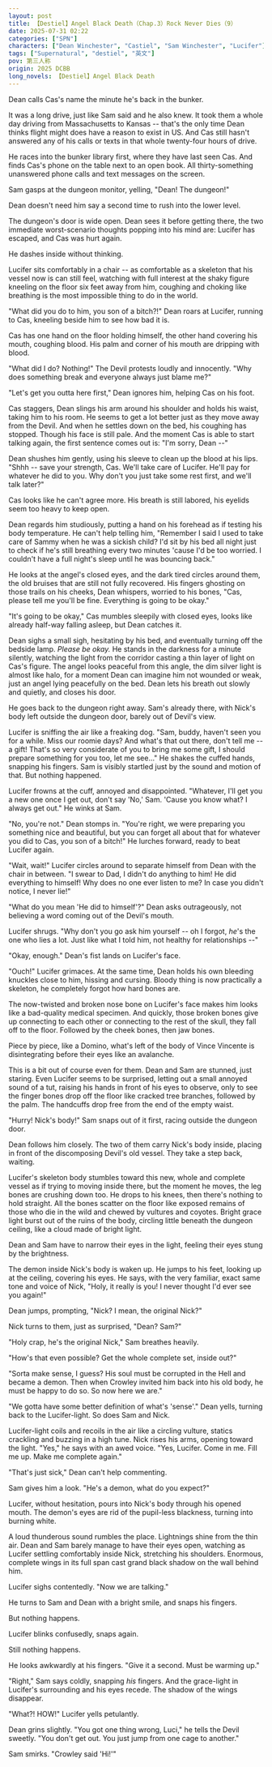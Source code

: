 ```yaml
---
layout: post
title: 【Destiel】Angel Black Death（Chap.3）Rock Never Dies（9）
date: 2025-07-31 02:22
categories: ["SPN"]
characters: ["Dean Winchester", "Castiel", "Sam Winchester", "Lucifer"]
tags: ["Supernatural", "destiel", "英文"]
pov: 第三人称
origin: 2025 DCBB
long_novels: 【Destiel】Angel Black Death
---
```


Dean calls Cas's name the minute he's back in the bunker.

It was a long drive, just like Sam said and he also knew. It took them a whole day driving from Massachusetts to Kansas -- that's the only time Dean thinks flight might does have a reason to exist in US. And Cas still hasn't answered any of his calls or texts in that whole twenty-four hours of drive.

He races into the bunker library first, where they have last seen Cas. And finds Cas's phone on the table next to an open book. All thirty-something unanswered phone calls and text messages on the screen.

Sam gasps at the dungeon monitor, yelling, "Dean! The dungeon!"

Dean doesn't need him say a second time to rush into the lower level.

The dungeon's door is wide open. Dean sees it before getting there, the two immediate worst-scenario thoughts popping into his mind are: Lucifer has escaped, and Cas was hurt again.

He dashes inside without thinking.

Lucifer sits comfortably in a chair -- as comfortable as a skeleton that his vessel now is can still feel, watching with full interest at the shaky figure kneeling on the floor six feet away from him, coughing and choking like breathing is the most impossible thing to do in the world.

"What did you do to him, you son of a bitch?!" Dean roars at Lucifer, running to Cas, kneeling beside him to see how bad it is.

Cas has one hand on the floor holding himself, the other hand covering his mouth, coughing blood. His palm and corner of his mouth are dripping with blood.

"What did I do? Nothing!" The Devil protests loudly and innocently. "Why does something break and everyone always just blame me?"

"Let's get you outta here first," Dean ignores him, helping Cas on his foot.

Cas staggers, Dean slings his arm around his shoulder and holds his waist, taking him to his room. He seems to get a lot better just as they move away from the Devil. And when he settles down on the bed, his coughing has stopped. Though his face is still pale. And the moment Cas is able to start talking again, the first sentence comes out is: "I'm sorry, Dean --"

Dean shushes him gently, using his sleeve to clean up the blood at his lips. "Shhh -- save your strength, Cas. We'll take care of Lucifer. He'll pay for whatever he did to you. Why don't you just take some rest first, and we'll talk later?"

Cas looks like he can't agree more. His breath is still labored, his eyelids seem too heavy to keep open.

Dean regards him studiously, putting a hand on his forehead as if testing his body temperature. He can't help telling him, "Remember I said I used to take care of Sammy when he was a sickish child? I'd sit by his bed all night just to check if he's still breathing every two minutes 'cause I'd be too worried. I couldn't have a full night's sleep until he was bouncing back."

He looks at the angel's closed eyes, and the dark tired circles around them, the old bruises that are still not fully recovered. His fingers ghosting on those trails on his cheeks, Dean whispers, worried to his bones, "Cas, please tell me you'll be fine. Everything is going to be okay."

"It's going to be okay," Cas mumbles sleepily with closed eyes, looks like already half-way falling asleep, but Dean catches it.

Dean sighs a small sigh, hesitating by his bed, and eventually turning off the bedside lamp. *Please be okay.* He stands in the darkness for a minute silently, watching the light from the corridor casting a thin layer of light on Cas's figure. The angel looks peaceful from this angle, the dim silver light is almost like halo, for a moment Dean can imagine him not wounded or weak, just an angel lying peacefully on the bed. Dean lets his breath out slowly and quietly, and closes his door.

He goes back to the dungeon right away. Sam's already there, with Nick's body left outside the dungeon door, barely out of Devil's view.

Lucifer is sniffing the air like a freaking dog. "Sam, buddy, haven't seen you for a while. Miss our roomie days? And what's that out there, don't tell me -- a gift! That's so very considerate of you to bring me some gift, I should prepare something for you too, let me see..." He shakes the cuffed hands, snapping his fingers. Sam is visibly startled just by the sound and motion of that. But nothing happened.

Lucifer frowns at the cuff, annoyed and disappointed. "Whatever, I'll get you a new one once I get out, don't say 'No,' Sam. 'Cause you know what? I always get out." He winks at Sam.

"No, you're not." Dean stomps in. "You're right, we were preparing you something nice and beautiful, but you can forget all about that for whatever you did to Cas, you son of a bitch!" He lurches forward, ready to beat Lucifer again.

"Wait, wait!" Lucifer circles around to separate himself from Dean with the chair in between. "I swear to Dad, I didn't do anything to him! He did everything to himself! Why does no one ever listen to me? In case you didn't notice, I never lie!"

"What do you mean 'He did to himself'?" Dean asks outrageously, not believing a word coming out of the Devil's mouth.

Lucifer shrugs. "Why don't you go ask him yourself -- oh I forgot, *he*'s the one who lies a lot. Just like what I told him, not healthy for relationships --"

"Okay, enough." Dean's fist lands on Lucifer's face.

"Ouch!" Lucifer grimaces. At the same time, Dean holds his own bleeding knuckles close to him, hissing and cursing. Bloody thing is now practically a skeleton, he completely forgot how hard bones are.

The now-twisted and broken nose bone on Lucifer's face makes him looks like a bad-quality medical specimen. And quickly, those broken bones give up connecting to each other or connecting to the rest of the skull, they fall off to the floor. Followed by the cheek bones, then jaw bones.

Piece by piece, like a Domino, what's left of the body of Vince Vincente is disintegrating before their eyes like an avalanche.

This is a bit out of course even for them. Dean and Sam are stunned, just staring. Even Lucifer seems to be surprised, letting out a small annoyed sound of a tut, raising his hands in front of his eyes to observe, only to see the finger bones drop off the floor like cracked tree branches, followed by the palm. The handcuffs drop free from the end of the empty waist.

"Hurry! Nick's body!" Sam snaps out of it first, racing outside the dungeon door.

Dean follows him closely. The two of them carry Nick's body inside, placing in front of the discomposing Devil's old vessel. They take a step back, waiting.

Lucifer's skeleton body stumbles toward this new, whole and complete vessel as if trying to moving inside there, but the moment he moves, the leg bones are crushing down too. He drops to his knees, then there's nothing to hold straight. All the bones scatter on the floor like exposed remains of those who die in the wild and chewed by vultures and coyotes. Bright grace light burst out of the ruins of the body, circling little beneath the dungeon ceiling, like a cloud made of bright light.

Dean and Sam have to narrow their eyes in the light, feeling their eyes stung by the brightness.

The demon inside Nick's body is waken up. He jumps to his feet, looking up at the ceiling, covering his eyes. He says, with the very familiar, exact same tone and voice of Nick, "Holy, it really is you! I never thought I'd ever see you again!"

Dean jumps, prompting, "Nick? I mean, the original Nick?"

Nick turns to them, just as surprised, "Dean? Sam?"

"Holy crap, he's the original Nick," Sam breathes heavily.

"How's that even possible? Get the whole complete set, inside out?"

"Sorta make sense, I guess? His soul must be corrupted in the Hell and became a demon. Then when Crowley invited him back into his old body, he must be happy to do so. So now here we are."

"We gotta have some better definition of what's 'sense'." Dean yells, turning back to the Lucifer-light. So does Sam and Nick.

Lucifer-light coils and recoils in the air like a circling vulture, statics crackling and buzzing in a high tune. Nick rises his arms, opening toward the light. "Yes," he says with an awed voice. "Yes, Lucifer. Come in me. Fill me up. Make me complete again."

"That's just sick," Dean can't help commenting.

Sam gives him a look. "He's a demon, what do you expect?"

Lucifer, without hesitation, pours into Nick's body through his opened mouth. The demon's eyes are rid of the pupil-less blackness, turning into burning white.

A loud thunderous sound rumbles the place. Lightnings shine from the thin air. Dean and Sam barely manage to have their eyes open, watching as Lucifer settling comfortably inside Nick, stretching his shoulders. Enormous, complete wings in its full span cast grand black shadow on the wall behind him.

Lucifer sighs contentedly. "Now we are talking."

He turns to Sam and Dean with a bright smile, and snaps his fingers.

But nothing happens.

Lucifer blinks confusedly, snaps again.

Still nothing happens.

He looks awkwardly at his fingers. "Give it a second. Must be warming up."

"Right," Sam says coldly, snapping *his* fingers. And the grace-light in Lucifer's surrounding and his eyes recede. The shadow of the wings disappear.

"What?! HOW!" Lucifer yells petulantly.

Dean grins slightly. "You got one thing wrong, Luci," he tells the Devil sweetly. "You don't get out. You just jump from one cage to another."

Sam smirks. "Crowley said 'Hi!'"

